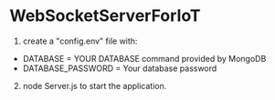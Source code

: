 # WebSocketServerForIoT
1. create a "config.env" file with:
- DATABASE = YOUR DATABASE command provided by MongoDB
- DATABASE_PASSWORD = Your database password
  
2. node Server.js to start the application.
